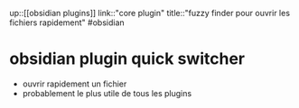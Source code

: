 up::[[obsidian plugins]]
link::"core plugin"
title::"fuzzy finder pour ouvrir les fichiers rapidement"
#obsidian 
# obsidian plugin quick switcher
 - ouvrir rapidement un fichier
 - probablement le plus utile de tous les plugins
